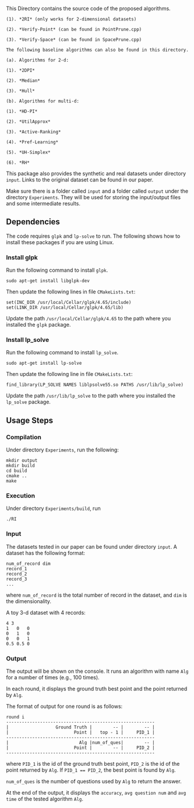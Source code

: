 This Directory contains the source code of the proposed algorithms.

	(1). *2RI* (only works for 2-dimensional datasets)
  
	(2). *Verify-Point* (can be found in PointPrune.cpp)
  
	(3). *Verify-Space* (can be found in SpacePrune.cpp)
  
    The following baseline algorithms can also be found in this directory.
	
	(a). Algorithms for 2-d:

	(1). *2DPI* 

	(2). *Median*

	(3). *Hull*

	(b). Algorithms for multi-d:

	(1). *HD-PI*

	(2). *UtilApprox*

	(3). *Active-Ranking*

	(4). *Pref-Learning*

	(5). *UH-Simplex*

	(6). *RH*

This package also provides the synthetic and real datasets under directory `input`.
Links to the original dataset can be found in our paper.

Make sure there is a folder called `input` and a folder called `output` under the directory `Experiments`.
They will be used for storing the input/output files and some intermediate results.

## Dependencies

The code requires `glpk` and `lp-solve` to run. The following shows how to install these packages if you are using Linux.

### Install glpk

Run the following command to install `glpk`.

    sudo apt-get install libglpk-dev

Then update the following lines in file `CMakeLists.txt`:

    set(INC_DIR /usr/local/Cellar/glpk/4.65/include)
    set(LINK_DIR /usr/local/Cellar/glpk/4.65/lib)

Update the path `/usr/local/Cellar/glpk/4.65` to the path where you installed the `glpk` package.

### Install lp_solve

Run the following command to install `lp_solve`.

    sudo apt-get install lp-solve

Then update the following line in file `CMakeLists.txt`:

    find_library(LP_SOLVE NAMES liblpsolve55.so PATHS /usr/lib/lp_solve)

Update the path `/usr/lib/lp_solve` to the path where you installed the `lp_solve` package.

## Usage Steps

### Compilation
Under directory `Experiments`, run the following: 

    mkdir output
    mkdir build
    cd build
    cmake ..
    make
    
	
### Execution
Under directory `Experiments/build`, run

	./RI

### Input
The datasets tested in our paper can be found under directory `input`.
A dataset has the following format:

    num_of_record dim
    record_1
    record_2
    record_3
    ...
where `num_of_record` is the total number of record in the dataset, and `dim` is the dimensionality.

A toy 3-d dataset with 4 records:

    4 3
    1   0   0
    0   1   0
    0   0   1
    0.5 0.5 0
	
### Output
The output will be shown on the console. It runs an algorithm with name `Alg` for a number of times (e.g., 100 times). 

In each round, it displays the ground truth best point and the point returned by `Alg`.

The format of output for one round is as follows:

    round i
    ---------------------------------------------------------
    |                  Ground Truth |        -- |        -- |
    |                         Point |   top - 1 |     PID_1 |
    ---------------------------------------------------------
    |                           Alg |num_of_ques|        -- |
    |                         Point |        -- |     PID_2 |
    ---------------------------------------------------------

where `PID_1` is the id of the ground truth best point, `PID_2` is the id of the point returned by `Alg`. If `PID_1 == PID_2`, the best point is found by `Alg`.

`num_of_ques` is the number of questions used by `Alg` to return the answer. 

At the end of the output, it displays the `accuracy`, `avg question num` and `avg time` of the tested algorithm `Alg`.


